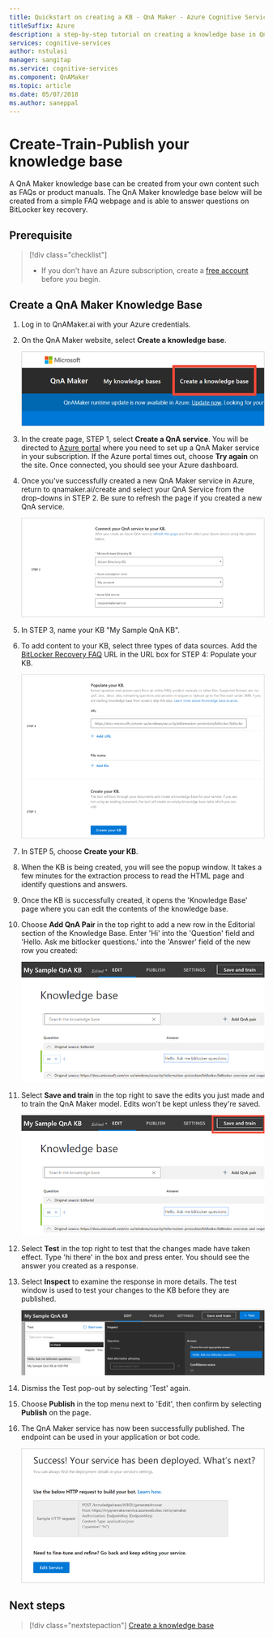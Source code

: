 ```yaml
---
title: Quickstart on creating a KB - QnA Maker - Azure Cognitive Services | Microsoft Docs
titleSuffix: Azure
description: a step-by-step tutorial on creating a knowledge base in QnA Maker
services: cognitive-services
author: nstulasi
manager: sangitap
ms.service: cognitive-services
ms.component: QnAMaker
ms.topic: article
ms.date: 05/07/2018
ms.author: saneppal
---
```


# Create-Train-Publish your knowledge base

A QnA Maker knowledge base can be created from your own content such as FAQs or product manuals. The QnA Maker knowledge base below will be created from a simple FAQ webpage and is able to answer questions on BitLocker key recovery.

## Prerequisite

> [!div class="checklist"]
> * If you don't have an Azure subscription, create a [free account](https://azure.microsoft.com/free/?WT.mc_id=A261C142F) before you begin.

## Create a QnA Maker Knowledge Base

1. Log in to QnAMaker.ai with your Azure credentials.

2. On the QnA Maker website, select **Create a knowledge base**.

    ![Create new KB](../media/qna-maker-create-kb.png)

3. In the create page, STEP 1, select **Create a QnA service**. You will be directed to [Azure portal](https://ms.portal.azure.com/#create/Microsoft.CognitiveServicesQnAMaker) where you need to set up a QnA Maker service in your subscription. If the Azure portal times out, choose **Try again** on the site. Once connected, you should see your Azure dashboard.

4. Once you've successfully created a new QnA Maker service in Azure, return to qnamaker.ai/create and select your QnA Service from the drop-downs in STEP 2. Be sure to refresh the page if you created a new QnA service.

    ![Select a QnA service KB](../media/qnamaker-quickstart-kb/qnaservice-selection.png)

5. In STEP 3, name your KB "My Sample QnA KB".

6. To add content to your KB, select three types of data sources. Add the 
[BitLocker Recovery FAQ](https://docs.microsoft.com/en-us/windows/security/information-protection/bitlocker/bitlocker-overview-and-requirements-faq) URL in the URL box for STEP 4: Populate your KB.

    ![Select a QnA service KB](../media/qnamaker-quickstart-kb/add-datasources.png)

7. In STEP 5, choose **Create your KB**.

8. When the KB is being created, you will see the popup window. It takes a few minutes for the extraction process to read the HTML page and identify questions and answers.

9. Once the KB is successfully created, it opens the 'Knowledge Base' page where you can edit the contents of the knowledge base.

10. Choose **Add QnA Pair** in the top right to add a new row in the Editorial section of the Knowledge Base. Enter 'Hi' into the 'Question' field and 'Hello. Ask me bitlocker questions.' into the 'Answer' field of the new row you created:

    ![Add a QnA pair](../media/qnamaker-quickstart-kb/add-qna-pair.png)

11. Select **Save and train** in the top right to save the edits you just made and to train the QnA Maker model. Edits won't be kept unless they're saved.
   
    ![Save and train](../media/qnamaker-quickstart-kb/add-qna-pair2.png)

12. Select **Test** in the top right to test that the changes made have taken effect. Type 'hi there' in the box and press enter. You should see the answer you created as a response.

13. Select **Inspect** to examine the response in more details. The test window is used to test your changes to the KB before they are published.

    ![Test Panel](../media/qnamaker-quickstart-kb/inspect-panel.png)

14. Dismiss the Test pop-out by selecting 'Test' again.

15. Choose **Publish** in the top menu next to 'Edit', then confirm by selecting **Publish** on the page.

16. The QnA Maker service has now been successfully published. The endpoint can be used in your application or bot code.

    ![Publish](../media/qnamaker-quickstart-kb/publish-sucess.png)

## Next steps

> [!div class="nextstepaction"]
> [Create a knowledge base](../How-To/create-knowledge-base.md)
